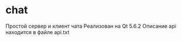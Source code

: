 # chat
Простой сервер и клиент чата 
Реализован на Qt 5.6.2 
Описание api находится в файле api.txt


